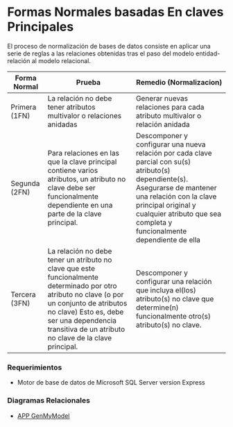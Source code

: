 # Formas Normales basadas En claves Principales

El proceso de normalización de bases de datos consiste en aplicar una serie de reglas a las relaciones obtenidas tras el paso del modelo entidad-relación al modelo relacional.

| Forma Normal | Prueba | Remedio (Normalizacion) |
| ------ | ------ | ----- |
| Primera (1FN) | La relación no debe tener atributos multivalor o relaciones anidadas | Generar nuevas relaciones para cada atributo multivalor o relación anidada |
| Segunda (2FN) | Para relaciones en las que la clave principal contiene varios atributos, un atributo no clave debe ser funcionalmente dependiente en una parte de la clave principal. | Descomponer y configurar una nueva relación por cada clave parcial con su(s) atributo(s) dependiente(s). Asegurarse de mantener una relación con la clave principal original y cualquier atributo que sea completa y funcionalmente dependiente de ella |
| Tercera (3FN) | La relación no debe tener un atributo no clave que este funcionalmente determinado por otro atributo no clave (o por un conjunto de atributos no clave) Esto es, debe ser una dependencia transitiva de un atributo no clave de la clave principal. | Descomponer y configurar una relación que incluya el(los) atributo(s) no clave que determine(n) funcionalmente otro(s) atributo(s) no clave. |


### Requerimientos

* Motor de base de datos de Microsoft SQL Server version Express

### Diagramas Relacionales

* [APP GenMyModel](https://app.genmymodel.com/api/repository/Kevin%20Ivan%20Cruz%20Medina/Diagramarelacional)